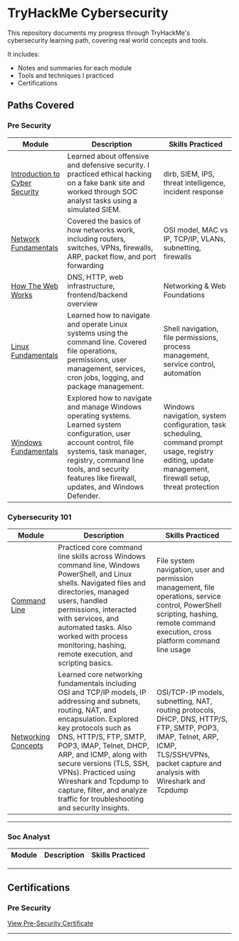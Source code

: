 # TryHackMe Cybersecurity 

This repository documents my progress through TryHackMe's cybersecurity learning path, covering real world concepts and tools.

It includes:

- Notes and summaries for each module
- Tools and techniques I practiced
- Certifications

##  Paths Covered

###  Pre Security
| Module | Description | Skills Practiced |
|--------|-------------|------------------|
| [Introduction to Cyber Security](./Pre-security/introduction-to-cyber-security) | Learned about offensive and defensive security. I practiced ethical hacking on a fake bank site and worked through SOC analyst tasks using a simulated SIEM. | dirb, SIEM, IPS, threat intelligence, incident response |
| [Network Fundamentals](./Pre-security/network-fundamentals) | Covered the basics of how networks work, including routers, switches, VPNs, firewalls, ARP, packet flow, and port forwarding | OSI model, MAC vs IP, TCP/IP, VLANs, subnetting, firewalls |
| [How The Web Works](./Pre-security/how-the-web-works) | DNS, HTTP, web infrastructure, frontend/backend overview | Networking & Web Foundations |
[Linux Fundamentals](./Pre-security/linux-fundamentals) | Learned how to navigate and operate Linux systems using the command line. Covered file operations, permissions, user management, services, cron jobs, logging, and package management. | Shell navigation, file permissions, process management, service control, automation
| [Windows Fundamentals](./Pre-security/windows-fundamentals) | Explored how to navigate and manage Windows operating systems. Learned system configuration, user account control, file systems, task manager, registry, command line tools, and security features like firewall, updates, and Windows Defender. | Windows navigation, system configuration, task scheduling, command prompt usage, registry editing, update management, firewall setup, threat protection |

### Cybersecurity 101
| Module | Description | Skills Practiced |
|--------|-------------|------------------|
| [Command Line](./Cybersecurity-101/command-line) | Practiced core command line skills across Windows command line, Windows PowerShell, and Linux shells. Navigated files and directories, managed users, handled permissions, interacted with services, and automated tasks. Also worked with process monitoring, hashing, remote execution, and scripting basics. | File system navigation, user and permission management, file operations, service control, PowerShell scripting, hashing, remote command execution, cross platform command line usage |
| [Networking Concepts](./Cybersecurity-101/networking-concepts) | Learned core networking fundamentals including OSI and TCP/IP models, IP addressing and subnets, routing, NAT, and encapsulation. Explored key protocols such as DNS, HTTP/S, FTP, SMTP, POP3, IMAP, Telnet, DHCP, ARP, and ICMP, along with secure versions (TLS, SSH, VPNs). Practiced using Wireshark and Tcpdump to capture, filter, and analyze traffic for troubleshooting and security insights. | OSI/TCP-IP models, subnetting, NAT, routing protocols, DHCP, DNS, HTTP/S, FTP, SMTP, POP3, IMAP, Telnet, ARP, ICMP, TLS/SSH/VPNs, packet capture and analysis with Wireshark and Tcpdump
---

### Soc Analyst
| Module | Description | Skills Practiced |
|--------|-------------|------------------|
---------

## Certifications

### Pre Security 
[View Pre-Security Certificate](./pre-security/certification.pdf)


---
